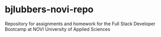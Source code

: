 # bjlubbers-novi-repo
Repository for assignments and homework for the Full Stack Developer Bootcamp at NOVI University of Applied Sciences
